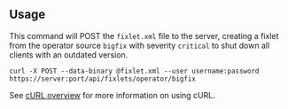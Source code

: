 Usage
---

This command will POST the `fixlet.xml` file to the server, creating a fixlet
from the operator source `bigfix` with severity `critical` to shut down all
clients with an outdated version.

    curl -X POST --data-binary @fixlet.xml --user username:password https://server:port/api/fixlets/operator/bigfix

See [cURL overview](../../README.md#cURL) for more information on using cURL.
